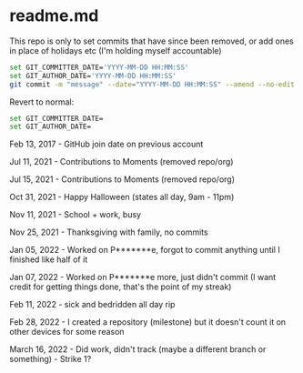 # readme.md

This repo is only to set commits that have since been removed, or add ones in place of holidays etc (I'm holding myself accountable)

```bash
set GIT_COMMITTER_DATE='YYYY-MM-DD HH:MM:SS'
set GIT_AUTHOR_DATE='YYYY-MM-DD HH:MM:SS'
git commit -m "message" --date="YYYY-MM-DD HH:MM:SS" --amend --no-edit
```

Revert to normal:

```bash
set GIT_COMMITTER_DATE=
set GIT_AUTHOR_DATE=
```

Feb 13, 2017 - GitHub join date on previous account

Jul 11, 2021 - Contributions to Moments (removed repo/org)

Jul 15, 2021 - Contributions to Moments (removed repo/org)

Oct 31, 2021 - Happy Halloween (states all day, 9am - 11pm)

Nov 11, 2021 - School + work, busy

Nov 25, 2021 - Thanksgiving with family, no commits

Jan 05, 2022 - Worked on P**\*\*\***e, forgot to commit anything until I finished like half of it

Jan 07, 2022 - Worked on P**\*\*\***e more, just didn't commit (I want credit for getting things done, that's the point of my streak)

Feb 11, 2022 - sick and bedridden all day rip

Feb 28, 2022 - I created a repository (milestone) but it doesn't count it on other devices for some reason

March 16, 2022 - Did work, didn't track (maybe a different branch or something) - Strike 1?
